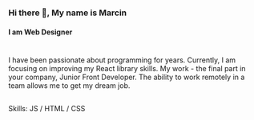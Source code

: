 ### Hi there 👋, My name is Marcin
#### I am Web Designer

# 
I have been passionate about programming for years. Currently, I am focusing on improving my React library skills. My work - the final part in your company, Junior Front Developer. The ability to work remotely in a team allows me to get my dream job.

## 
Skills: JS / HTML / CSS 







